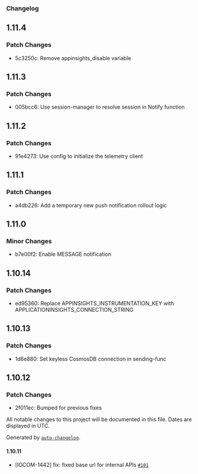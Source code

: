 ### Changelog

## 1.11.4

### Patch Changes

- 5c3250c: Remove appinsights_disable variable

## 1.11.3

### Patch Changes

- 005bcc6: Use session-manager to resolve session in Notify function

## 1.11.2

### Patch Changes

- 91e4273: Use config to initialize the telemetry client

## 1.11.1

### Patch Changes

- a4db226: Add a temporary new push notification rollout logic

## 1.11.0

### Minor Changes

- b7e00f2: Enable MESSAGE notification

## 1.10.14

### Patch Changes

- ed95360: Replace APPINSIGHTS_INSTRUMENTATION_KEY with APPLICATIONINSIGHTS_CONNECTION_STRING

## 1.10.13

### Patch Changes

- 1d6e880: Set keyless CosmosDB connection in sending-func

## 1.10.12

### Patch Changes

- 2f011ec: Bumped for previous fixes

All notable changes to this project will be documented in this file. Dates are displayed in UTC.

Generated by [`auto-changelog`](https://github.com/CookPete/auto-changelog).

#### 1.10.11

- [IOCOM-1442] fix: fixed base url for internal APIs [`#101`](https://github.com/pagopa/io-functions-services-messages/pull/101)

